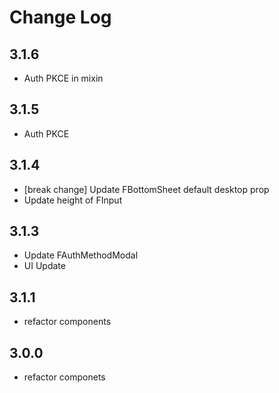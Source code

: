 # Change Log

## 3.1.6

- Auth PKCE in mixin

## 3.1.5

- Auth PKCE

## 3.1.4

- [break change] Update FBottomSheet default desktop prop
- Update height of FInput

## 3.1.3

- Update FAuthMethodModal
- UI Update

## 3.1.1

- refactor components

## 3.0.0

- refactor componets
